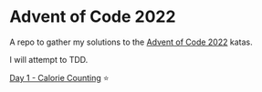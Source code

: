 # Advent of Code 2022

A repo to gather my solutions to the [Advent of Code 2022](https://adventofcode.com/) katas.

I will attempt to TDD.

[Day 1 - Calorie Counting](https://adventofcode.com/2022/day/1) ⭐
